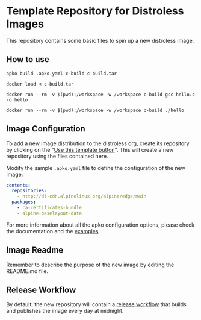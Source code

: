# Template Repository for Distroless Images

This repository contains some basic files to spin up a new distroless image.

## How to use

```
apko build .apko.yaml c-build c-build.tar
```

```
docker load < c-build.tar
```

```
docker run --rm -v $(pwd):/workspace -w /workspace c-build gcc hello.c -o hello
```

```
docker run --rm -v $(pwd):/workspace -w /workspace c-build ./hello
```

## Image Configuration

To add a new image distribution to the distroless org, create its repository
by clicking on the
"[Use this template button](https://github.com/distroless/template/generate)".
This will create a new repository using the files contained here.

Modify the sample `.apko.yaml` file to define the configuration of the new image:

```yaml
contents:
  repositories:
    - http://dl-cdn.alpinelinux.org/alpine/edge/main
  packages:
    - ca-certificates-bundle
    - alpine-baselayout-data
```

For more information about all the apko configuration options, please check
the documentation and the [examples](https://github.com/chainguard-dev/apko/tree/main/examples).

## Image Readme

Remember to describe the purpose of the new image by editing the README.md file.

## Release Workflow

By default, the new repository will contain a
[release workflow](.github/workflow/release.yaml) that builds and publishes the
image every day at midnight.
